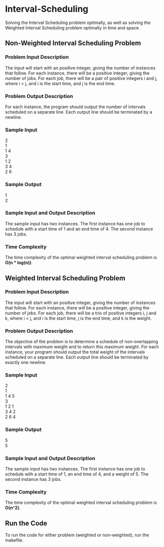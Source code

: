 # Interval-Scheduling
Solving the Interval Scheduling problem optimally, as well as solving the Weighted Interval Scheduling problem optimally in time and space.

## Non-Weighted Interval Scheduling Problem

### Problem Input Description
The input will start with an positive integer, giving the number of instances that follow. For each
instance, there will be a positive integer, giving the number of jobs. For each job, there will be a pair of
positive integers i and j, where i < j, and i is the start time, and j is the end time.

### Problem Output Description
For each instance, the program should output the number of intervals scheduled on a separate line.
Each output line should be terminated by a newline.

### Sample Input
2<br>
1<br>
1 4<br>
3<br>
1 2<br>
3 4<br>
2 6

### Sample Output
1<br>
2

### Sample Input and Output Description
The sample input has two instances. The first instance has one job to schedule with a start time of 1 and an end time of 4. The second instance has 3 jobs.

### Time Complexity
The time complexity of the optimal weighted interval scheduling problem is **O(n * log(n))**.


## Weighted Interval Scheduling Problem

### Problem Input Description
The input will start with an positive integer, giving the number of instances that follow. For each instance, there will be a positive integer, giving the number of jobs. For each job, there will be a trio of positive integers i, j and k, where i < j, and i is the start time, j is the end time, and k is the weight.

### Problem Output Description
The objective of the problem is to determine a schedule of non-overlapping intervals with maximum weight and to return this maximum weight. For each instance, your program should output the total weight of the intervals scheduled on a separate line. Each output line should be terminated by exactly one newline.

### Sample Input
2<br>
1<br>
1 4 5<br>
3<br>
1 2 1<br>
3 4 2<br>
2 6 4

### Sample Output
5<br>
5

### Sample Input and Output Description
The sample input has two instances. The first instance has one job to schedule with a start time of 1, an end time of 4, and a weight of 5. The second instance has 3 jobs.

### Time Complexity
The time complexity of the optimal weighted interval scheduling problem is **O(n^2)**.

## Run the Code
To run the code for either problem (weighted or non-weighted), run the makefile.

